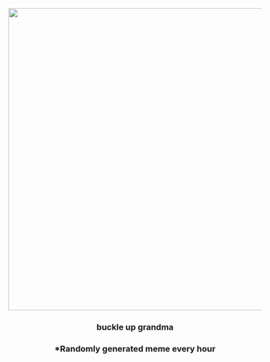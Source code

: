 <p align="center">
        <img src="https://i.redd.it/4rq4182frgn91.gif" width="600" height="600">
        </p>
        <h3 align="center">buckle up grandma</h3>
        <h3 align="center">*Randomly generated meme every hour</h3>
    